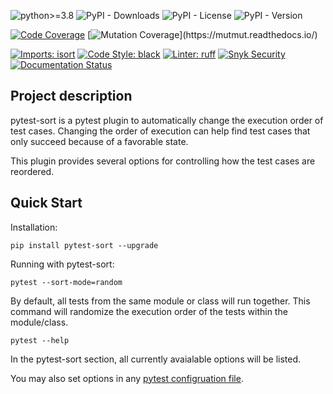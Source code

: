 ![python>=3.8](https://img.shields.io/badge/python->=3.8-blue)
![PyPI - Downloads](https://img.shields.io/pypi/dm/pytest-sort)
![PyPI - License](https://img.shields.io/pypi/l/pytest-sort)
![PyPI - Version](https://img.shields.io/pypi/v/pytest-sort)

[![Code Coverage](https://img.shields.io/badge/dynamic/json?url=https%3A%2F%2Fraw.githubusercontent.com%2FWiredNerd%2Fpytest-sort%2Fmain%2Fcode-coverage.json&query=%24.totals.percent_covered_display&suffix=%25&label=Code%20Coverage&color=teal)](https://pytest-cov.readthedocs.io)
[![Mutation Coverage](https://img.shields.io/badge/dynamic/xml?url=https%3A%2F%2Fraw.githubusercontent.com%2FWiredNerd%2Fpytest-sort%2Fmain%2Fmutation-testing-report.xml&query=round((%2F%2Ftestsuites%5B1%5D%2F%40tests%20-%20%2F%2Ftestsuites%5B1%5D%2F%40disabled%20-%20%2F%2Ftestsuites%5B1%5D%2F%40failures%20-%20%2F%2Ftestsuites%5B1%5D%2F%40errors)div(%2F%2Ftestsuites%5B1%5D%2F%40tests%20-%20%2F%2Ftestsuites%5B1%5D%2F%40disabled)*100)&suffix=%25&label=Mutation%20Coverage&color=orange)](https://mutmut.readthedocs.io/)

[![Imports: isort](https://img.shields.io/badge/%20imports-isort-%231674b1?style=flat&labelColor=ef8336)](https://pycqa.github.io/isort/)
[![Code Style: black](https://img.shields.io/badge/Code_Style-Black-black)](https://black.readthedocs.io)
[![Linter: ruff](https://img.shields.io/badge/Linter-ruff-purple)](https://beta.ruff.rs/docs/)
[![Snyk Security](https://img.shields.io/badge/Snyk%20Security-monitored-FF66FF)](https://snyk.io/)
[![Documentation Status](https://readthedocs.org/projects/pytest-sort/badge/?version=docs)](https://pytest-sort.readthedocs.io/)


## Project description

pytest-sort is a pytest plugin to automatically change the execution order of test cases.  Changing the order of execution can help find test cases that only succeed because of a favorable state.

This plugin provides several options for controlling how the test cases are reordered.

## Quick Start

Installation:

```
pip install pytest-sort --upgrade
```

Running with pytest-sort:

```
pytest --sort-mode=random
```

By default, all tests from the same module or class will run together.  This command will randomize the execution order of the tests within the module/class.

```
pytest --help
```

In the pytest-sort section, all currently avaialable options will be listed.

You may also set options in any [pytest configruation file](https://docs.pytest.org/en/stable/reference/customize.html).
